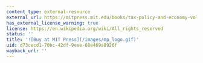 ```yaml
---
content_type: external-resource
external_url: https://mitpress.mit.edu/books/tax-policy-and-economy-volume-13
has_external_license_warning: true
license: https://en.wikipedia.org/wiki/All_rights_reserved
status: ''
title: '![Buy at MIT Press](/images/mp_logo.gif)'
uid: d73cecd1-70bc-42df-9eee-68e469a8926f
wayback_url: ''
---
```

